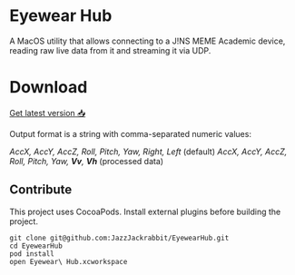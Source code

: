 # Eyewear Hub

A MacOS utility that allows connecting to a J!NS MEME Academic device, reading raw live data from it and streaming it via UDP.

# Download

[Get latest version 📥 ]( https://github.com/JazzJackrabbit/EyewearHub/releases/download/albatros/Eyewear.Hub.zip )

Output format is a string with comma-separated numeric values: 

*AccX, AccY, AccZ, Roll, Pitch, Yaw, Right, Left* (default) 
*AccX, AccY, AccZ, Roll, Pitch, Yaw, **Vv**, **Vh*** (processed data)

## Contribute

This project uses CocoaPods.
Install external plugins before building the project.

```
git clone git@github.com:JazzJackrabbit/EyewearHub.git
cd EyewearHub
pod install
open Eyewear\ Hub.xcworkspace
```
